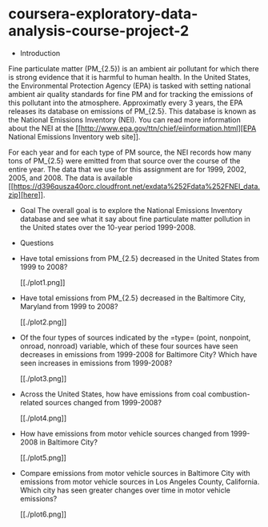 # coursera-exploratory-data-analysis-course-project-2
* Introduction

Fine particulate matter (PM_{2.5}) is an ambient air pollutant for which there
is strong evidence that it is harmful to human health. In the United States, the
Environmental Protection Agency (EPA) is tasked with setting national ambient
air quality standards for fine PM and for tracking the emissions of this
pollutant into the atmosphere. Approximatly every 3 years, the EPA releases its
database on emissions of PM_{2.5}. This database is known as the National
Emissions Inventory (NEI). You can read more information about the NEI at the
[[http://www.epa.gov/ttn/chief/eiinformation.html][EPA National Emissions Inventory web site]].

For each year and for each type of PM source, the NEI records how many tons of
PM_{2.5} were emitted from that source over the course of the entire year. The
data that we use for this assignment are for 1999, 2002, 2005, and
2008. The data is available [[https://d396qusza40orc.cloudfront.net/exdata%252Fdata%252FNEI_data.zip][here]].

* Goal
The overall goal is to explore the National Emissions Inventory database and see
what it say about fine particulate matter pollution in the United states over
the 10-year period 1999-2008.

* Questions

- Have total emissions from PM_{2.5} decreased in the United States from 1999 to
  2008?

  [[./plot1.png]]

- Have total emissions from PM_{2.5} decreased in the Baltimore City, Maryland
  from 1999 to 2008?

  [[./plot2.png]]

- Of the four types of sources indicated by the =type= (point, nonpoint, onroad,
  nonroad) variable, which of these four sources have seen decreases in
  emissions from 1999-2008 for Baltimore City? Which have seen increases in
  emissions from 1999-2008? 

  [[./plot3.png]]

- Across the United States, how have emissions from coal combustion-related
  sources changed from 1999-2008?

  [[./plot4.png]]

- How have emissions from motor vehicle sources changed from 1999-2008 in
  Baltimore City?

  [[./plot5.png]]

- Compare emissions from motor vehicle sources in Baltimore City with emissions
  from motor vehicle sources in Los Angeles County, California. Which city has
  seen greater changes over time in motor vehicle emissions?

  [[./plot6.png]]

